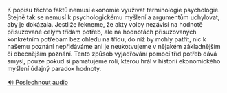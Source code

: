 
K popisu těchto faktů nemusí ekonomie využívat terminologie psychologie. Stejně tak se nemusí k psychologickému myšlení a argumentům uchylovat, aby je dokázala. Jestliže řekneme, že akty volby nezávisí na hodnotě přisuzované celým třídám potřeb, ale na hodnotách přisuzovaných konkrétním potřebám bez ohledu na třídu, do níž by mohly patřit, nic k našemu poznání nepřidáváme ani je neukotvujeme v nějakém základnějším či obecnějším poznání. Tento způsob vyjadřování pomocí tříd potřeb dává smysl, pouze pokud si pamatujeme roli, kterou hrál v historii ekonomického myšlení údajný paradox hodnoty.

[🔊 Poslechnout audio](/data/7-paragraphs/audio/chapter_30/para_008-K-popisu-tchto-fakt-nemus-ekonomie-vyuvat-ter.mp3)
